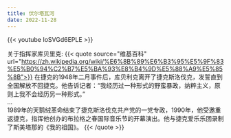 ```yaml
---
title: 伏尔塔瓦河
date: 2022-11-28
---
```


{{< youtube IoSVGd6EPLE >}}


关于指挥家库贝里克:
{{< quote source="维基百科" url="https://zh.wikipedia.org/wiki/%E6%8B%89%E6%B3%95%E5%9F%83%E5%B0%94%C2%B7%E5%BA%93%E8%B4%9D%E5%88%A9%E5%85%8B">}}
在捷克的1948年二月事件后，库贝利克离开了捷克斯洛伐克，发誓直到全国解放不回捷克。他告诉记者：“我经历过一种形式的野蛮暴政，纳粹主义，原则上我不会经历另一种形式。”  
...  
1989年的天鹅绒革命结束了捷克斯洛伐克共产党的一党专政，1990年，他受邀重返捷克，指挥他创办的布拉格之春国际音乐节的开幕演出。他与捷克爱乐乐团录制了斯美塔那的《我的祖国》。
{{< /quote >}}
